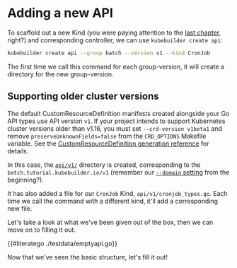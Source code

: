 # Adding a new API

To scaffold out a new Kind (you were paying attention to the [last
chapter](./gvks.md#kinds-and-resources), right?) and corresponding
controller, we can use `kubebuilder create api`:

```bash
kubebuilder create api --group batch --version v1 --kind CronJob
```

The first time we call this command for each group-version, it will create
a directory for the new group-version.

<aside class="note">

<h1>Supporting older cluster versions</h1>

The default CustomResourceDefinition manifests created alongside your Go API types
use API version `v1`. If your project intends to support Kubernetes cluster versions older
than v1.16, you must set `--crd-version v1beta1` and remove `preserveUnknownFields=false`
from the `CRD_OPTIONS` Makefile variable.
See the [CustomResourceDefinition generation reference][crd-reference] for details.

[crd-reference]: /reference/generating-crd.md#supporting-older-cluster-versions

</aside>

In this case, the
[`api/v1/`](https://sigs.k8s.io/kubebuilder/docs/book/src/cronjob-tutorial/testdata/project/api/v1)
directory is created, corresponding to the
`batch.tutorial.kubebuilder.io/v1` (remember our [`--domain`
setting](cronjob-tutorial.md#scaffolding-out-our-project) from the
beginning?).

It has also added a file for our `CronJob` Kind,
`api/v1/cronjob_types.go`.  Each time we call the command with a different
kind, it'll add a corresponding new file.

Let's take a look at what we've been given out of the box, then we can
move on to filling it out.

{{#literatego ./testdata/emptyapi.go}}

Now that we've seen the basic structure, let's fill it out!
